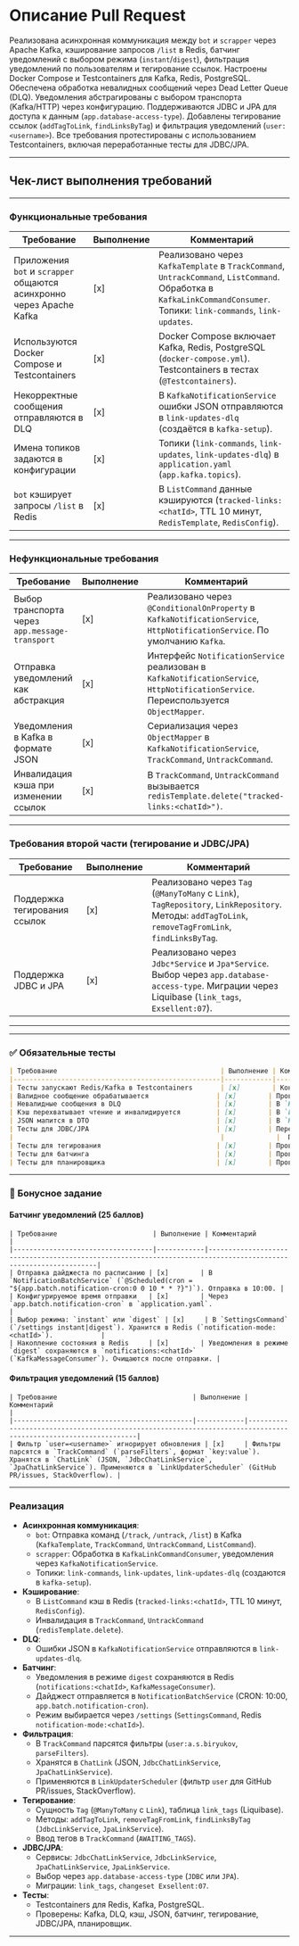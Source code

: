 # Описание Pull Request

Реализована асинхронная коммуникация между `bot` и `scrapper` через Apache Kafka, кэширование запросов `/list` в Redis, батчинг уведомлений с выбором режима (`instant`/`digest`), фильтрация уведомлений по пользователям и тегирование ссылок. Настроены Docker Compose и Testcontainers для Kafka, Redis, PostgreSQL. Обеспечена обработка невалидных сообщений через Dead Letter Queue (DLQ). Уведомления абстрагированы с выбором транспорта (Kafka/HTTP) через конфигурацию. Поддерживаются JDBC и JPA для доступа к данным (`app.database-access-type`). Добавлены тегирование ссылок (`addTagToLink`, `findLinksByTag`) и фильтрация уведомлений (`user:<username>`). Все требования протестированы с использованием Testcontainers, включая переработанные тесты для JDBC/JPA.

---

## Чек-лист выполнения требований

---

### Функциональные требования

|                              Требование                              | Выполнение |                                                                              Комментарий                                                                              |
|----------------------------------------------------------------------|------------|-----------------------------------------------------------------------------------------------------------------------------------------------------------------------|
| Приложения `bot` и `scrapper` общаются асинхронно через Apache Kafka | [x]        | Реализовано через `KafkaTemplate` в `TrackCommand`, `UntrackCommand`, `ListCommand`. Обработка в `KafkaLinkCommandConsumer`. Топики: `link-commands`, `link-updates`. |
| Используются Docker Compose и Testcontainers                         | [x]        | Docker Compose включает Kafka, Redis, PostgreSQL (`docker-compose.yml`). Testcontainers в тестах (`@Testcontainers`).                                                 |
| Некорректные сообщения отправляются в DLQ                            | [x]        | В `KafkaNotificationService` ошибки JSON отправляются в `link-updates-dlq` (создаётся в `kafka-setup`).                                                               |
| Имена топиков задаются в конфигурации                                | [x]        | Топики (`link-commands`, `link-updates`, `link-updates-dlq`) в `application.yaml` (`app.kafka.topics`).                                                               |
| `bot` кэширует запросы `/list` в Redis                               | [x]        | В `ListCommand` данные кэшируются (`tracked-links:<chatId>`, TTL 10 минут, `RedisTemplate`, `RedisConfig`).                                                           |

---

### Нефункциональные требования

|                   Требование                   | Выполнение |                                                             Комментарий                                                              |
|------------------------------------------------|------------|--------------------------------------------------------------------------------------------------------------------------------------|
| Выбор транспорта через `app.message-transport` | [x]        | Реализовано через `@ConditionalOnProperty` в `KafkaNotificationService`, `HttpNotificationService`. По умолчанию `Kafka`.            |
| Отправка уведомлений как абстракция            | [x]        | Интерфейс `NotificationService` реализован в `KafkaNotificationService`, `HttpNotificationService`. Переиспользуется `ObjectMapper`. |
| Уведомления в Kafka в формате JSON             | [x]        | Сериализация через `ObjectMapper` в `KafkaNotificationService`, `TrackCommand`, `UntrackCommand`.                                    |
| Инвалидация кэша при изменении ссылок          | [x]        | В `TrackCommand`, `UntrackCommand` вызывается `redisTemplate.delete("tracked-links:<chatId>")`.                                      |

---

### Требования второй части (тегирование и JDBC/JPA)

|          Требование          | Выполнение |                                                                     Комментарий                                                                     |
|------------------------------|------------|-----------------------------------------------------------------------------------------------------------------------------------------------------|
| Поддержка тегирования ссылок | [x]        | Реализовано через `Tag` (`@ManyToMany` с `Link`), `TagRepository`, `LinkRepository`. Методы: `addTagToLink`, `removeTagFromLink`, `findLinksByTag`. |
| Поддержка JDBC и JPA         | [x]        | Реализовано через `Jdbc*Service` и `Jpa*Service`. Выбор через `app.database-access-type`. Миграции через Liquibase (`link_tags`, `Exsellent:07`).   |

---

---

### ✅ Обязательные тесты

```markdown
| Требование                                         | Выполнение | Комментарий                                                                                           |
|----------------------------------------------------|------------|--------------------------------------------------------------------------------------------------------|
| Тесты запускают Redis/Kafka в Testcontainers       | [x]        | Контейнеры для Redis, Kafka, PostgreSQL в тестах (`@Testcontainers`, `@Container`).                   |
| Валидное сообщение обрабатывается                 | [x]        | Проверено в `KafkaLinkCommandConsumerTest` (команды `add`, `remove`), `KafkaMessageConsumerTest` (уведомления). |
| Невалидные сообщения в DLQ                        | [x]        | В `KafkaNotificationServiceTest` проверяется отправка в `link-updates-dlq`.                           |
| Кэш перехватывает чтение и инвалидируется         | [x]        | В `ListCommandTest` (чтение), `TrackCommandTest`, `UntrackCommandTest` (инвалидация).                 |
| JSON мапится в DTO                                | [x]        | В `KafkaMessageConsumerTest` (`LinkUpdateRequest`), `KafkaLinkCommandConsumerTest` (команды).         |
| Тесты для JDBC/JPA                                | [x]        | Переработаны для `JdbcChatLinkService`, `JpaChatLinkService`, `JdbcLinkService`, `JpaLinkService`.
|                                                    |             |  Проверяют добавление/удаление ссылок, чатов, тегов. |
| Тесты для тегирования                             | [x]        | Проверяют `addTagToLink`, `removeTagFromLink`, `findLinksByTag` в `LinkRepositoryTest`, `LinkServiceTest`. |
| Тесты для батчинга                                | [x]        | Проверяют отправку дайджеста, пустой Redis, невалидный JSON (`NotificationBatchServiceTest`).         |
| Тесты для планировщика                            | [x]        | Проверяют обновления GitHub PR, форматирование сообщений (`LinkUpdaterSchedulerTest`).                |
```

---

### 🌟 Бонусное задание

#### Батчинг уведомлений (25 баллов)

```
| Требование                        | Выполнение | Комментарий                                                                                                     |
|-----------------------------------|------------|----------------------------------------------------------------------------------------------------------------|
| Отправка дайджеста по расписанию | [x]        | В `NotificationBatchService` (`@Scheduled(cron = "${app.batch.notification-cron:0 0 10 * * ?}")`). Отправка в 10:00. |
| Конфигурируемое время отправки   | [x]        | Через `app.batch.notification-cron` в `application.yaml`.                                                     |
| Выбор режима: `instant` или `digest` | [x]     | В `SettingsCommand` (`/settings instant|digest`). Хранится в Redis (`notification-mode:<chatId>`).            |
| Накопление состояния в Redis     | [x]        | Уведомления в режиме `digest` сохраняются в `notifications:<chatId>` (`KafkaMessageConsumer`). Очищаются после отправки. |
```

#### Фильтрация уведомлений (15 баллов)

```
| Требование                                  | Выполнение | Комментарий                                                                                                     |
|---------------------------------------------|------------|----------------------------------------------------------------------------------------------------------------|
| Фильтр `user=<username>` игнорирует обновления | [x]     | Фильтры парсятся в `TrackCommand` (`parseFilters`, формат `key:value`). Хранятся в `ChatLink` (JSON, `JdbcChatLinkService`, `JpaChatLinkService`). Применяются в `LinkUpdaterScheduler` (GitHub PR/issues, StackOverflow). |
```

---

### Реализация

- **Асинхронная коммуникация**:
  - `bot`: Отправка команд (`/track`, `/untrack`, `/list`) в Kafka (`KafkaTemplate`, `TrackCommand`, `UntrackCommand`, `ListCommand`).
  - `scrapper`: Обработка в `KafkaLinkCommandConsumer`, уведомления через `KafkaNotificationService`.
  - Топики: `link-commands`, `link-updates`, `link-updates-dlq` (создаются в `kafka-setup`).
- **Кэширование**:
  - В `ListCommand` кэш в Redis (`tracked-links:<chatId>`, TTL 10 минут, `RedisConfig`).
  - Инвалидация в `TrackCommand`, `UntrackCommand` (`redisTemplate.delete`).
- **DLQ**:
  - Ошибки JSON в `KafkaNotificationService` отправляются в `link-updates-dlq`.
- **Батчинг**:
  - Уведомления в режиме `digest` сохраняются в Redis (`notifications:<chatId>`, `KafkaMessageConsumer`).
  - Дайджест отправляется в `NotificationBatchService` (CRON: 10:00, `app.batch.notification-cron`).
  - Режим выбирается через `/settings` (`SettingsCommand`, Redis `notification-mode:<chatId>`).
- **Фильтрация**:
  - В `TrackCommand` парсятся фильтры (`user:a.s.biryukov`, `parseFilters`).
  - Хранятся в `ChatLink` (JSON, `JdbcChatLinkService`, `JpaChatLinkService`).
  - Применяются в `LinkUpdaterScheduler` (фильтр `user` для GitHub PR/issues, StackOverflow).
- **Тегирование**:
  - Сущность `Tag` (`@ManyToMany` с `Link`), таблица `link_tags` (Liquibase).
  - Методы: `addTagToLink`, `removeTagFromLink`, `findLinksByTag` (`JdbcLinkService`, `JpaLinkService`).
  - Ввод тегов в `TrackCommand` (`AWAITING_TAGS`).
- **JDBC/JPA**:
  - Сервисы: `JdbcChatLinkService`, `JdbcLinkService`, `JpaChatLinkService`, `JpaLinkService`.
  - Выбор через `app.database-access-type` (`JDBC` или `JPA`).
  - Миграции: `link_tags`, `changeset Exsellent:07`.
- **Тесты**:
  - Testcontainers для Redis, Kafka, PostgreSQL.
  - Проверены: Kafka, DLQ, кэш, JSON, батчинг, тегирование, JDBC/JPA, планировщик.

---


